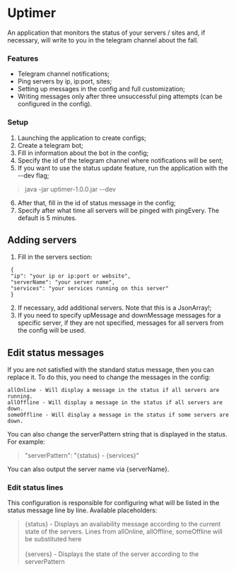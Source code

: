 # Uptimer

An application that monitors the status of your servers / sites and, if necessary, will write to you in the telegram channel about the fall.

### Features
- Telegram channel notifications;
- Ping servers by ip, ip:port, sites;
- Setting up messages in the config and full customization;
- Writing messages only after three unsuccessful ping attempts (can be configured in the config).

### Setup
1. Launching the application to create configs;
2. Create a telegram bot;
3. Fill in information about the bot in the config;
4. Specify the id of the telegram channel where notifications will be sent;
5. If you want to use the status update feature, run the application with the --dev flag;
> java -jar uptimer-1.0.0.jar --dev
6. After that, fill in the id of status message in the config;
7. Specify after what time all servers will be pinged with pingEvery. The default is 5 minutes.

## Adding servers
1. Fill in the servers section:
```
 { 
 "ip": "your ip or ip:port or website",
 "serverName": "your server name",
 "services": "your services running on this server"
 }
```
2. If necessary, add additional servers. Note that this is a JsonArray!;
3. If you need to specify upMessage and downMessage messages for a specific server, if they are not specified, messages for all servers from the config will be used.

## Edit status messages
If you are not satisfied with the standard status message, then you can replace it.
To do this, you need to change the messages in the config:
```
allOnline - Will display a message in the status if all servers are running.
allOffline - Will display a message in the status if all servers are down.
someOffline - Will display a message in the status if some servers are down.
```
You can also change the serverPattern string that is displayed in the status.
For example:
> "serverPattern": "{status} - {services}"

You can also output the server name via {serverName}.

### Edit status lines
This configuration is responsible for configuring what will be listed in the status message line by line.
Available placeholders:

>{status} - Displays an availability message according to the current state of the servers. Lines from allOnline, allOffline, someOffline will be substituted here
><br><br>{servers} - Displays the state of the server according to the serverPattern
